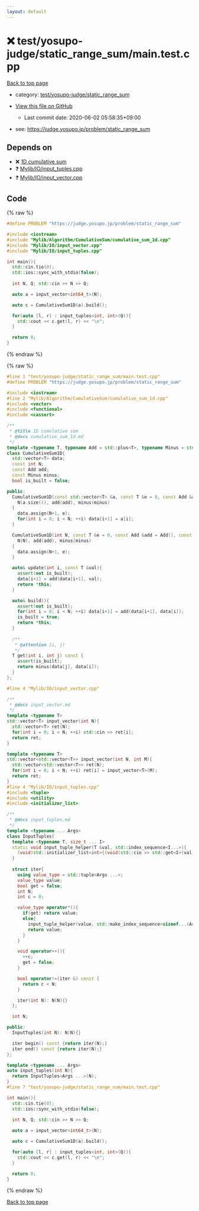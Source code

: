 ```yaml
---
layout: default
---
```


<!-- mathjax config similar to math.stackexchange -->
<script type="text/javascript" async
  src="https://cdnjs.cloudflare.com/ajax/libs/mathjax/2.7.5/MathJax.js?config=TeX-MML-AM_CHTML">
</script>
<script type="text/x-mathjax-config">
  MathJax.Hub.Config({
    TeX: { equationNumbers: { autoNumber: "AMS" }},
    tex2jax: {
      inlineMath: [ ['$','$'] ],
      processEscapes: true
    },
    "HTML-CSS": { matchFontHeight: false },
    displayAlign: "left",
    displayIndent: "2em"
  });
</script>

<script type="text/javascript" src="https://cdnjs.cloudflare.com/ajax/libs/jquery/3.4.1/jquery.min.js"></script>
<script src="https://cdn.jsdelivr.net/npm/jquery-balloon-js@1.1.2/jquery.balloon.min.js" integrity="sha256-ZEYs9VrgAeNuPvs15E39OsyOJaIkXEEt10fzxJ20+2I=" crossorigin="anonymous"></script>
<script type="text/javascript" src="../../../../assets/js/copy-button.js"></script>
<link rel="stylesheet" href="../../../../assets/css/copy-button.css" />


# :x: test/yosupo-judge/static_range_sum/main.test.cpp

<a href="../../../../index.html">Back to top page</a>

* category: <a href="../../../../index.html#e057ba653ff4e1918cbb7491bf73d8e0">test/yosupo-judge/static_range_sum</a>
* <a href="{{ site.github.repository_url }}/blob/master/test/yosupo-judge/static_range_sum/main.test.cpp">View this file on GitHub</a>
    - Last commit date: 2020-06-02 05:58:35+09:00


* see: <a href="https://judge.yosupo.jp/problem/static_range_sum">https://judge.yosupo.jp/problem/static_range_sum</a>


## Depends on

* :x: <a href="../../../../library/Mylib/Algorithm/CumulativeSum/cumulative_sum_1d.cpp.html">1D cumulative sum</a>
* :question: <a href="../../../../library/Mylib/IO/input_tuples.cpp.html">Mylib/IO/input_tuples.cpp</a>
* :question: <a href="../../../../library/Mylib/IO/input_vector.cpp.html">Mylib/IO/input_vector.cpp</a>


## Code

<a id="unbundled"></a>
{% raw %}
```cpp
#define PROBLEM "https://judge.yosupo.jp/problem/static_range_sum"

#include <iostream>
#include "Mylib/Algorithm/CumulativeSum/cumulative_sum_1d.cpp"
#include "Mylib/IO/input_vector.cpp"
#include "Mylib/IO/input_tuples.cpp"

int main(){
  std::cin.tie(0);
  std::ios::sync_with_stdio(false);
  
  int N, Q; std::cin >> N >> Q;

  auto a = input_vector<int64_t>(N);

  auto c = CumulativeSum1D(a).build();

  for(auto [l, r] : input_tuples<int, int>(Q)){
    std::cout << c.get(l, r) << "\n";
  }

  return 0;
}

```
{% endraw %}

<a id="bundled"></a>
{% raw %}
```cpp
#line 1 "test/yosupo-judge/static_range_sum/main.test.cpp"
#define PROBLEM "https://judge.yosupo.jp/problem/static_range_sum"

#include <iostream>
#line 2 "Mylib/Algorithm/CumulativeSum/cumulative_sum_1d.cpp"
#include <vector>
#include <functional>
#include <cassert>

/**
 * @title 1D cumulative sum
 * @docs cumulative_sum_1d.md
 */
template <typename T, typename Add = std::plus<T>, typename Minus = std::minus<T>>
class CumulativeSum1D{
  std::vector<T> data;
  const int N;
  const Add add;
  const Minus minus;
  bool is_built = false;

public:
  CumulativeSum1D(const std::vector<T> &a, const T &e = 0, const Add &add = Add(), const Minus &minus = Minus()):
    N(a.size()), add(add), minus(minus)
  {
    data.assign(N+1, e);
    for(int i = 0; i < N; ++i) data[i+1] = a[i];
  }

  CumulativeSum1D(int N, const T &e = 0, const Add &add = Add(), const Minus &minus = Minus()):
    N(N), add(add), minus(minus)
  {
    data.assign(N+1, e);
  }

  auto& update(int i, const T &val){
    assert(not is_built);
    data[i+1] = add(data[i+1], val);
    return *this;
  }

  auto& build(){
    assert(not is_built);
    for(int i = 0; i < N; ++i) data[i+1] = add(data[i+1], data[i]);
    is_built = true;
    return *this;
  }
  
  /**
   * @attention [i, j)
   */
  T get(int i, int j) const {
    assert(is_built);
    return minus(data[j], data[i]);
  }
};

#line 4 "Mylib/IO/input_vector.cpp"

/**
 * @docs input_vector.md
 */
template <typename T>
std::vector<T> input_vector(int N){
  std::vector<T> ret(N);
  for(int i = 0; i < N; ++i) std::cin >> ret[i];
  return ret;
}

template <typename T>
std::vector<std::vector<T>> input_vector(int N, int M){
  std::vector<std::vector<T>> ret(N);
  for(int i = 0; i < N; ++i) ret[i] = input_vector<T>(M);
  return ret;
}
#line 4 "Mylib/IO/input_tuples.cpp"
#include <tuple>
#include <utility>
#include <initializer_list>

/**
 * @docs input_tuples.md
 */
template <typename ... Args>
class InputTuples{
  template <typename T, size_t ... I>
  static void input_tuple_helper(T &val, std::index_sequence<I...>){
    (void)std::initializer_list<int>{(void(std::cin >> std::get<I>(val)), 0)...};
  }
  
  struct iter{
    using value_type = std::tuple<Args ...>;
    value_type value;
    bool get = false;
    int N;
    int c = 0;

    value_type operator*(){
      if(get) return value;
      else{
        input_tuple_helper(value, std::make_index_sequence<sizeof...(Args)>());
        return value;
      }
    }

    void operator++(){
      ++c;
      get = false;
    }

    bool operator!=(iter &) const {
      return c < N;
    }

    iter(int N): N(N){}
  };

  int N;

public:
  InputTuples(int N): N(N){}

  iter begin() const {return iter(N);}
  iter end() const {return iter(N);}
};

template <typename ... Args>
auto input_tuples(int N){
  return InputTuples<Args ...>(N);
}
#line 7 "test/yosupo-judge/static_range_sum/main.test.cpp"

int main(){
  std::cin.tie(0);
  std::ios::sync_with_stdio(false);
  
  int N, Q; std::cin >> N >> Q;

  auto a = input_vector<int64_t>(N);

  auto c = CumulativeSum1D(a).build();

  for(auto [l, r] : input_tuples<int, int>(Q)){
    std::cout << c.get(l, r) << "\n";
  }

  return 0;
}

```
{% endraw %}

<a href="../../../../index.html">Back to top page</a>

